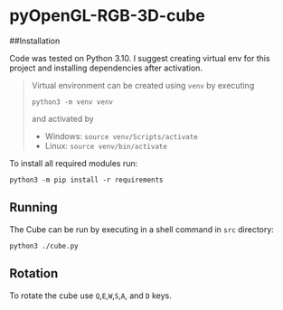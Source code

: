 # pyOpenGL-RGB-3D-cube

##Installation

Code was tested on Python 3.10.
I suggest creating virtual env for this project and installing dependencies after activation.

> Virtual environment can be created using `venv` by executing
> ```shell
> python3 -m venv venv
> ```
> and activated by
> * Windows: ```source venv/Scripts/activate```
> * Linux: ```source venv/bin/activate```

To install all required modules run:
```shell
python3 -m pip install -r requirements
```

## Running
The Cube can be run by executing in a shell command in `src` directory:
```shell
python3 ./cube.py 
``` 

## Rotation

To rotate the cube use `Q`,`E`,`W`,`S`,`A`, and `D` keys.